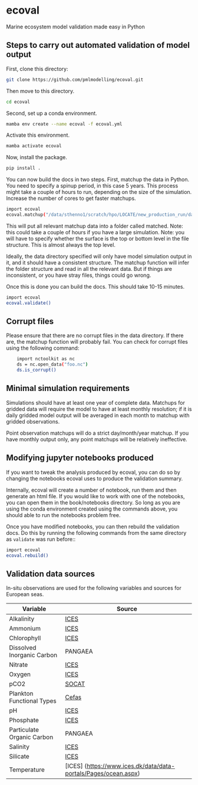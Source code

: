 # ecoval
Marine ecosystem model validation made easy in Python


## Steps to carry out automated validation of model output 


First, clone this directory:

```sh
git clone https://github.com/pmlmodelling/ecoval.git
```

Then move to this directory.

```sh
cd ecoval
```


Second, set up a conda environment.

```sh
mamba env create --name ecoval -f ecoval.yml
```

Activate this environment. 

```sh
mamba activate ecoval 
```


Now, install the package.

```sh
pip install .

```


You can now build the docs in two steps. First, matchup the data in Python. You need to specify a spinup period, in this case 5 years. This process might take a couple of hours to run, depending on the size of the simulation. Increase the number of cores to get faster matchups.


```sh
import ecoval
ecoval.matchup("/data/sthenno1/scratch/hpo/LOCATE/new_production_run/data/", cores = 6, spinup = 5, surface_level = "top")

```
This will put all relevant matchup data into a folder called matched. Note: this could take a couple of hours if you have a large simulation. Note: you will have to specify whether the surface is the top or bottom level in the file structure. This is almost always the top level.

Ideally, the data directory specified will only have model simulation output in it, and it should have a consistent structure. The matchup function will infer the folder structure and read in all the relevant data. But if things are inconsistent, or you have stray files, things could go wrong.

Once this is done you can build the docs. This should take 10-15 minutes.


```sh
import ecoval
ecoval.validate()
```

## Corrupt files

Please ensure that there are no corrupt files in the data directory. If there are, the matchup function will probably fail. You can check for corrupt files using the following command:

```sh
    import nctoolkit as nc
    ds = nc.open_data("foo.nc")
    ds.is_corrupt()
```


## Minimal simulation requirements

Simulations should have at least one year of complete data. Matchups for gridded data will require the model to have at least monthly resolution; if it is daily gridded model output will be averaged in each month to matchup with gridded observations. 

Point observation matchups will do a strict day/month/year matchup. If you have monthly output only, any point matchups will be relatively ineffective.


## Modifying jupyter notebooks produced

If you want to tweak the analysis produced by ecoval, you can do so by changing the notebooks ecoval uses to produce the validation summary.

Internally, ecoval will create a number of notebook, run them and then generate an html file. If you would like to work with one of the notebooks, you can open them in the book/notebooks directory. So long as you are using the conda environment created using the commands above, you should able to run the notebooks problem free. 

Once you have modified notebooks, you can then rebuild the validation docs. Do this by running the following commands from the same directory as `validate` was run before::



```sh
import ecoval
ecoval.rebuild()
```

## Validation data sources

In-situ observations are used for the following variables and sources for European seas.

| Variable | Source |
| --- | --- | 
| Alkalinity | [ICES](https://www.ices.dk/data/data-portals/Pages/ocean.aspx) |
| Ammonium | [ICES](https://www.ices.dk/data/data-portals/Pages/ocean.aspx) |
| Chlorophyll | [ICES](https://www.ices.dk/data/data-portals/Pages/ocean.aspx) |
| Dissolved Inorganic Carbon | PANGAEA | |
| Nitrate | [ICES](https://www.ices.dk/data/data-portals/Pages/ocean.aspx) |
| Oxygen | [ICES](https://www.ices.dk/data/data-portals/Pages/ocean.aspx) |
| pCO2 | [SOCAT]( https://www.socat.info/) |
| Plankton Functional Types | [Cefas](https://www.cefas.co.uk/data-and-publications/dois/north-sea-phytoplankton-pigments-2010-to-2011/) | 
| pH | [ICES](https://www.ices.dk/data/data-portals/Pages/ocean.aspx) |
| Phosphate | [ICES](https://www.ices.dk/data/data-portals/Pages/ocean.aspx) |
| Particulate Organic Carbon | PANGAEA | |
| Salinity | [ICES](https://www.ices.dk/data/data-portals/Pages/ocean.aspx) |
| Silicate | [ICES](https://www.ices.dk/data/data-portals/Pages/ocean.aspx)|
| Temperature | [ICES] (https://www.ices.dk/data/data-portals/Pages/ocean.aspx) |









